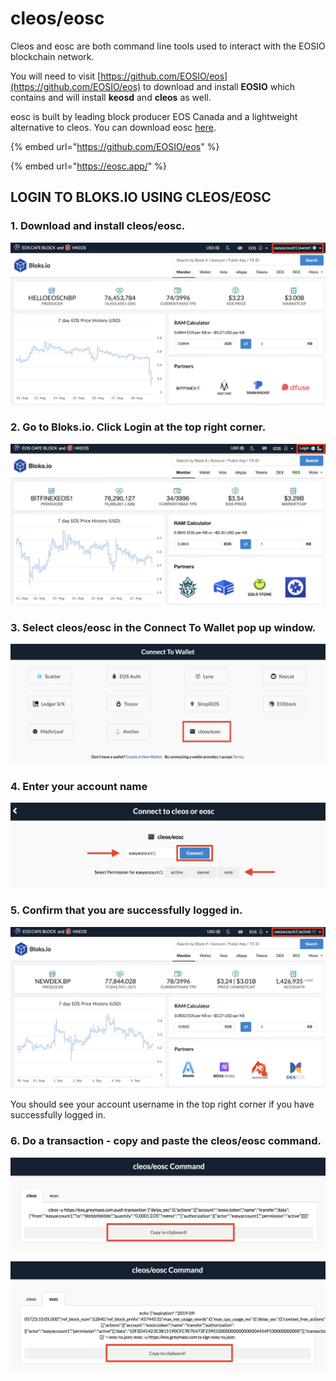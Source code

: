 # cleos/eosc

Cleos and eosc are both command line tools used to interact with the EOSIO blockchain network. 

You will need to visit [https://github.com/EOSIO/eos](https://github.com/EOSIO/eos) to download and install **EOSIO** which contains and will install **keosd** and **cleos** as well.

eosc is built by leading block producer EOS Canada and a lightweight alternative to cleos. You can download eosc [here](https://eosc.app/). 

{% embed url="https://github.com/EOSIO/eos" %}

{% embed url="https://eosc.app/" %}

## LOGIN TO BLOKS.IO USING CLEOS/EOSC 

### 1. Download and install cleos/eosc. 

![](../../.gitbook/assets/image%20%28188%29.png)

### 2. Go to Bloks.io. Click Login at the top right corner.

![](../../.gitbook/assets/image%20%28160%29.png)

### 3. Select cleos/eosc in the Connect To Wallet pop up window. 

![](../../.gitbook/assets/image%20%28197%29.png)

### 4. Enter your account name 

![](../../.gitbook/assets/image%20%2837%29.png)

### 5. Confirm that you are successfully logged in.

![](../../.gitbook/assets/image%20%28125%29.png)

You should see your account username in the top right corner if you have successfully logged in.

### 6. Do a transaction - copy and paste the cleos/eosc command. 

![](../../.gitbook/assets/image%20%28164%29.png)

![](../../.gitbook/assets/image%20%2846%29.png)



